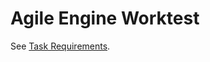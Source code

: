 Agile Engine Worktest
===

See [Task Requirements](https://agileengine.gitlab.io/interview/test-tasks/beQwwuNFStubgcbH/).
